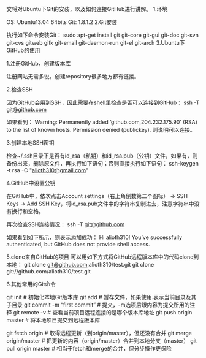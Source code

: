 文将对Ubuntu下Git的安装，以及如何连接GitHub进行讲解。
1.环境

OS: Ubuntu13.04 64bits
Git: 1.8.1.2
2.Git安装

执行如下命令安装Git：
sudo apt-get install git git-core git-gui git-doc git-svn git-cvs gitweb gitk git-email git-daemon-run git-el git-arch
3.Ubuntu下GitHub的使用

1.注册GitHub，创建版本库

注册网站无需多说。创建repository很多地方都有链接。

2.检查SSH

因为GitHub会用到SSH，因此需要在shell里检查是否可以连接到GitHub：
ssh -T git@github.com

如果看到：
Warning: Permanently added ‘github.com,204.232.175.90’ (RSA) to the list of known hosts.
Permission denied (publickey).
则说明可以连接。

3.创建本地SSH密钥

检查~/.ssh目录下是否有id_rsa（私钥）和id_rsa.pub（公钥）文件，如果有，则备份出来，删除原文件，再执行如下语句；否则直接执行如下语句：
ssh-keygen -t rsa -C "alioth310@gmail.com"

4.GitHub中设置公钥

在GitHub中，依次点击Account settings（右上角倒数第二个图标） -> SSH Keys -> Add SSH Key，将id_rsa.pub文件中的字符串复制进去，注意字符串中没有换行和空格。

再次检查SSH连接情况：
ssh -T git@github.com

如果看到如下所示，则表示添加成功：
Hi alioth310! You’ve successfully authenticated, but GitHub does not provide shell access.

5.clone来自GitHub的项目
可以用如下方式将GitHub远程版本库中的代码clone到本地：
git clone git@github.com:alioth310/test.git
git clone git://github.com/alioth310/test.git

6.其他常用的Git命令

git init # 初始化本地Git版本库
git add # 暂存文件，如果使用.表示当前目录及其子目录
git commit -m “first commit” # 提交，-m选项后跟内容为提交所用的注释
git remote -v # 查看当前项目远程连接的是哪个版本库地址
git push origin master # 将本地项目提交到远程版本库

git fetch origin # 取得远程更新（到origin/master），但还没有合并
git merge origin/master # 把更新的内容（origin/master）合并到本地分支（master）
git pull origin master # 相当于fetch和merge的合并，但分步操作更保险
